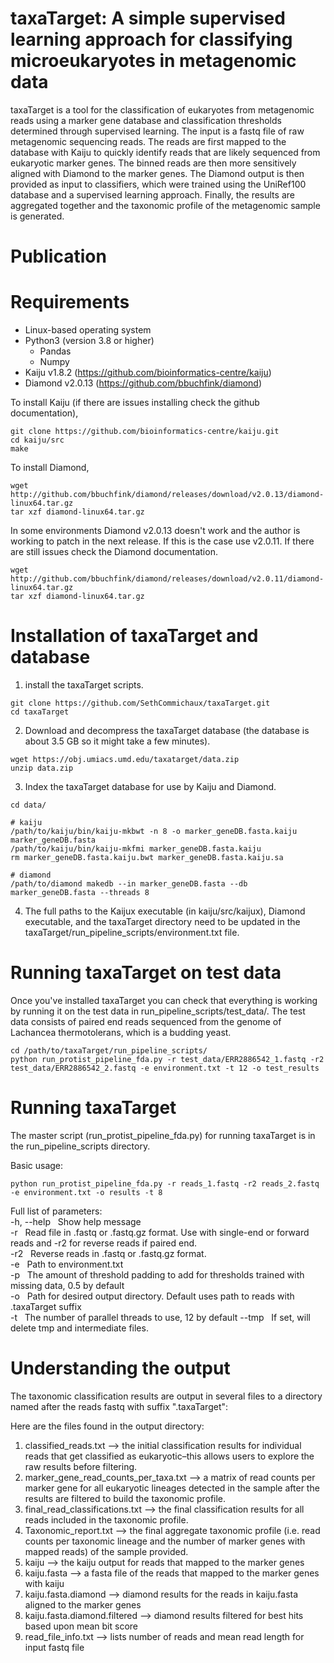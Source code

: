 # taxaTarget: A simple supervised learning approach for classifying microeukaryotes in metagenomic data
taxaTarget is a tool for the classification of eukaryotes from metagenomic reads using a marker gene database and classification thresholds determined through supervised learning. The input is a fastq file of raw metagenomic sequencing reads. The reads are first mapped to the database with Kaiju to quickly identify reads that are likely sequenced from eukaryotic marker genes. The binned reads are then more sensitively aligned with Diamond to the marker genes. The Diamond output is then provided as input to classifiers, which were trained using the UniRef100 database and a supervised learning approach. Finally, the results are aggregated together and the taxonomic profile of the metagenomic sample is generated.

# Publication

# Requirements
* Linux-based operating system
* Python3 (version 3.8 or higher)
  * Pandas
  * Numpy
* Kaiju v1.8.2 (https://github.com/bioinformatics-centre/kaiju)
* Diamond v2.0.13 (https://github.com/bbuchfink/diamond)

To install Kaiju (if there are issues installing check the github documentation),
```
git clone https://github.com/bioinformatics-centre/kaiju.git
cd kaiju/src
make
```
To install Diamond,
```
wget http://github.com/bbuchfink/diamond/releases/download/v2.0.13/diamond-linux64.tar.gz
tar xzf diamond-linux64.tar.gz
```
In some environments Diamond v2.0.13 doesn't work and the author is working to patch in the next release. If this is the case use v2.0.11. If there are still issues check the Diamond documentation.
```
wget http://github.com/bbuchfink/diamond/releases/download/v2.0.11/diamond-linux64.tar.gz
tar xzf diamond-linux64.tar.gz
```

# Installation of taxaTarget and database
1) install the taxaTarget scripts.
```
git clone https://github.com/SethCommichaux/taxaTarget.git
cd taxaTarget
```
2) Download and decompress the taxaTarget database (the database is about 3.5 GB so it might take a few minutes).
```
wget https://obj.umiacs.umd.edu/taxatarget/data.zip
unzip data.zip
```
3) Index the taxaTarget database for use by Kaiju and Diamond.
```
cd data/

# kaiju
/path/to/kaiju/bin/kaiju-mkbwt -n 8 -o marker_geneDB.fasta.kaiju marker_geneDB.fasta
/path/to/kaiju/bin/kaiju-mkfmi marker_geneDB.fasta.kaiju
rm marker_geneDB.fasta.kaiju.bwt marker_geneDB.fasta.kaiju.sa

# diamond
/path/to/diamond makedb --in marker_geneDB.fasta --db marker_geneDB.fasta --threads 8
```
4) The full paths to the Kaijux executable (in kaiju/src/kaijux), Diamond executable, and the taxaTarget directory need to be updated in the taxaTarget/run_pipeline_scripts/environment.txt file.

# Running taxaTarget on test data
Once you've installed taxaTarget you can check that everything is working by running it on the test data in run_pipeline_scripts/test_data/. The test data consists of paired end reads sequenced from the genome of Lachancea thermotolerans, which is a budding yeast.
```
cd /path/to/taxaTarget/run_pipeline_scripts/
python run_protist_pipeline_fda.py -r test_data/ERR2886542_1.fastq -r2 test_data/ERR2886542_2.fastq -e environment.txt -t 12 -o test_results
```

# Running taxaTarget
The master script (run_protist_pipeline_fda.py) for running taxaTarget is in the run_pipeline_scripts directory.

Basic usage:
```
python run_protist_pipeline_fda.py -r reads_1.fastq -r2 reads_2.fastq -e environment.txt -o results -t 8
```

Full list of parameters:\
-h, --help &nbsp; Show help message\
-r &nbsp; Read file in .fastq or .fastq.gz format. Use with single-end or forward reads and -r2 for reverse reads if paired end.\
-r2 &nbsp; Reverse reads in .fastq or .fastq.gz format.\
-e &nbsp; Path to environment.txt\
-p &nbsp; The amount of threshold padding to add for thresholds trained with missing data, 0.5 by default\
-o &nbsp; Path for desired output directory. Default uses path to reads with .taxaTarget suffix\
-t &nbsp; The number of parallel threads to use, 12 by default
--tmp &nbsp; If set, will delete tmp and intermediate files.

# Understanding the output
The taxonomic classification results are output in several files to a directory named after the reads fastq with suffix ".taxaTarget":

Here are the files found in the output directory:

1) classified_reads.txt --> the initial classification results for individual reads that get classified as eukaryotic–this allows users to explore the raw results before filtering.
2) marker_gene_read_counts_per_taxa.txt --> a matrix of read counts per marker gene for all eukaryotic lineages detected in the sample after the results are filtered to build the taxonomic profile.
3) final_read_classifications.txt --> the final classification results for all reads included in the taxonomic profile.
4) Taxonomic_report.txt --> the final aggregate taxonomic profile (i.e. read counts per taxonomic lineage and the number of marker genes with mapped reads) of the sample provided.
5) kaiju --> the kaiju output for reads that mapped to the marker genes
6) kaiju.fasta --> a fasta file of the reads that mapped to the marker genes with kaiju
7) kaiju.fasta.diamond --> diamond results for the reads in kaiju.fasta aligned to the marker genes
8) kaiju.fasta.diamond.filtered --> diamond results filtered for best hits based upon mean bit score
9) read_file_info.txt --> lists number of reads and mean read length for input fastq file
